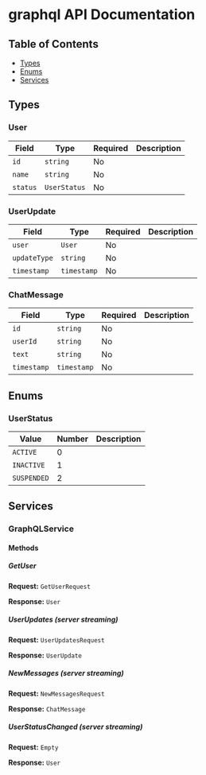 # graphql API Documentation

## Table of Contents

- [Types](#types)
- [Enums](#enums)
- [Services](#services)

## Types

### User

| Field | Type | Required | Description |
|-------|------|----------|-------------|
| `id` | `string` | No |  |
| `name` | `string` | No |  |
| `status` | `UserStatus` | No |  |


### UserUpdate

| Field | Type | Required | Description |
|-------|------|----------|-------------|
| `user` | `User` | No |  |
| `updateType` | `string` | No |  |
| `timestamp` | `timestamp` | No |  |


### ChatMessage

| Field | Type | Required | Description |
|-------|------|----------|-------------|
| `id` | `string` | No |  |
| `userId` | `string` | No |  |
| `text` | `string` | No |  |
| `timestamp` | `timestamp` | No |  |


## Enums

### UserStatus

| Value | Number | Description |
|-------|--------|-------------|
| `ACTIVE` | 0 |  |
| `INACTIVE` | 1 |  |
| `SUSPENDED` | 2 |  |


## Services

### GraphQLService

#### Methods

##### GetUser

**Request:** `GetUserRequest`

**Response:** `User`

##### UserUpdates (server streaming)

**Request:** `UserUpdatesRequest`

**Response:** `UserUpdate`

##### NewMessages (server streaming)

**Request:** `NewMessagesRequest`

**Response:** `ChatMessage`

##### UserStatusChanged (server streaming)

**Request:** `Empty`

**Response:** `User`


